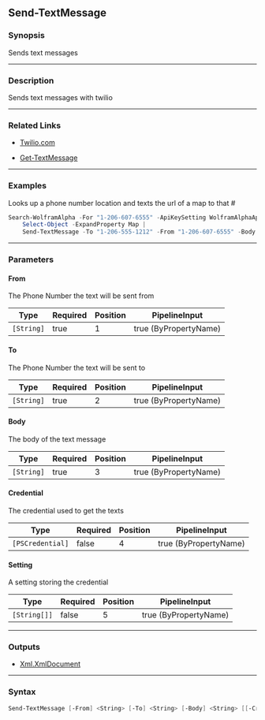 Send-TextMessage
----------------

### Synopsis
Sends text messages

---

### Description

Sends text messages with twilio

---

### Related Links
* [Twilio.com](Twilio.com)

* [Get-TextMessage](Get-TextMessage)

---

### Examples
Looks up a phone number location and texts the url of a map to that #

```PowerShell
Search-WolframAlpha -For "1-206-607-6555" -ApiKeySetting WolframAlphaApiKey | 
    Select-Object -ExpandProperty Map | 
    Send-TextMessage -To "1-206-555-1212" -From "1-206-607-6555" -Body { $_ }
```

---

### Parameters
#### **From**
The Phone Number the text will be sent from

|Type      |Required|Position|PipelineInput        |
|----------|--------|--------|---------------------|
|`[String]`|true    |1       |true (ByPropertyName)|

#### **To**
The Phone Number the text will be sent to

|Type      |Required|Position|PipelineInput        |
|----------|--------|--------|---------------------|
|`[String]`|true    |2       |true (ByPropertyName)|

#### **Body**
The body of the text message

|Type      |Required|Position|PipelineInput        |
|----------|--------|--------|---------------------|
|`[String]`|true    |3       |true (ByPropertyName)|

#### **Credential**
The credential used to get the texts

|Type            |Required|Position|PipelineInput        |
|----------------|--------|--------|---------------------|
|`[PSCredential]`|false   |4       |true (ByPropertyName)|

#### **Setting**
A setting storing the credential

|Type        |Required|Position|PipelineInput        |
|------------|--------|--------|---------------------|
|`[String[]]`|false   |5       |true (ByPropertyName)|

---

### Outputs
* [Xml.XmlDocument](https://learn.microsoft.com/en-us/dotnet/api/System.Xml.XmlDocument)

---

### Syntax
```PowerShell
Send-TextMessage [-From] <String> [-To] <String> [-Body] <String> [[-Credential] <PSCredential>] [[-Setting] <String[]>] [<CommonParameters>]
```
